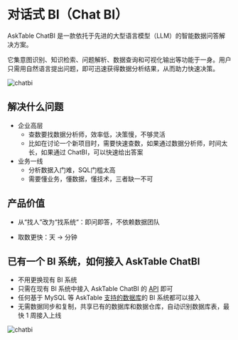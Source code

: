 # 对话式 BI（Chat BI）

AskTable ChatBI 是一款依托于先进的大型语言模型（LLM）的智能数据问答解决方案。

它集意图识别、知识检索、问题解析、数据查询和可视化输出等功能于一身。用户只需用自然语言提出问题，即可迅速获得数据分析结果，从而助力快速决策。



<div className="img-center large">
  <img src="/img/asktable/at_chat_bi_product_arch.png" alt="chatbi" />
</div>


## 解决什么问题

- 企业高层
  - 查数要找数据分析师，效率低，决策慢，不够灵活
  - 比如在讨论一个新项目时，需要快速查数，如果通过数据分析师，时间太长，如果通过 ChatBI，可以快速给出答案
- 业务一线
  - 分析数据入门难，SQL门槛太高
  - 需要懂业务，懂数据，懂技术，三者缺一不可
  


## 产品价值

- 从“找人”改为“找系统“：即问即答，不依赖数据团队
  
- 取数更快：天 -> 分钟




## 已有一个 BI 系统，如何接入 AskTable ChatBI

- 不用更换现有 BI 系统
- 只需在现有 BI 系统中接入 AskTable ChatBI 的 [API](../api-overview/introduction.md) 即可
- 任何基于 MySQL 等 AskTable [支持的数据库](../datasource-management/supported-databases.md)的 BI 系统都可以接入
- 无需数据同步和复制，共享已有的数据库和数据仓库，自动识别数据库表，最快 1 周接入上线

<div className="img-center large">
  <img src="/img/asktable/at_chat_bi_case_1.png" alt="chatbi" />
</div>

